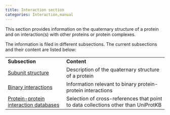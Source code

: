 ```yaml
---
title: Interaction section
categories: Interaction,manual
---
```


This section provides information on the quaternary structure of a protein and on interaction(s) with other proteins or protein complexes.

The information is filed in different subsections. The current subsections and their content are listed below:

|                                                                                                 |                                                                                   |
|:------------------------------------------------------------------------------------------------|:----------------------------------------------------------------------------------|
| **Subsection**                                                                                  | **Content**                                                                       |
| [Subunit structure](http://www.uniprot.org/manual/subunit_structure)                            | Description of the quaternary structure of a protein                              |
| [Binary interactions](http://www.uniprot.org/manual/binary_interactions)                        | Information relevant to binary protein-protein interactions                       |
| [Protein-protein interaction databases](http://www.uniprot.org/manual/cross_references_section) | Selection of cross-references that point to data collections other than UniProtKB |
